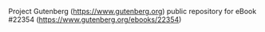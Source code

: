 Project Gutenberg (https://www.gutenberg.org) public repository for eBook #22354 (https://www.gutenberg.org/ebooks/22354)
